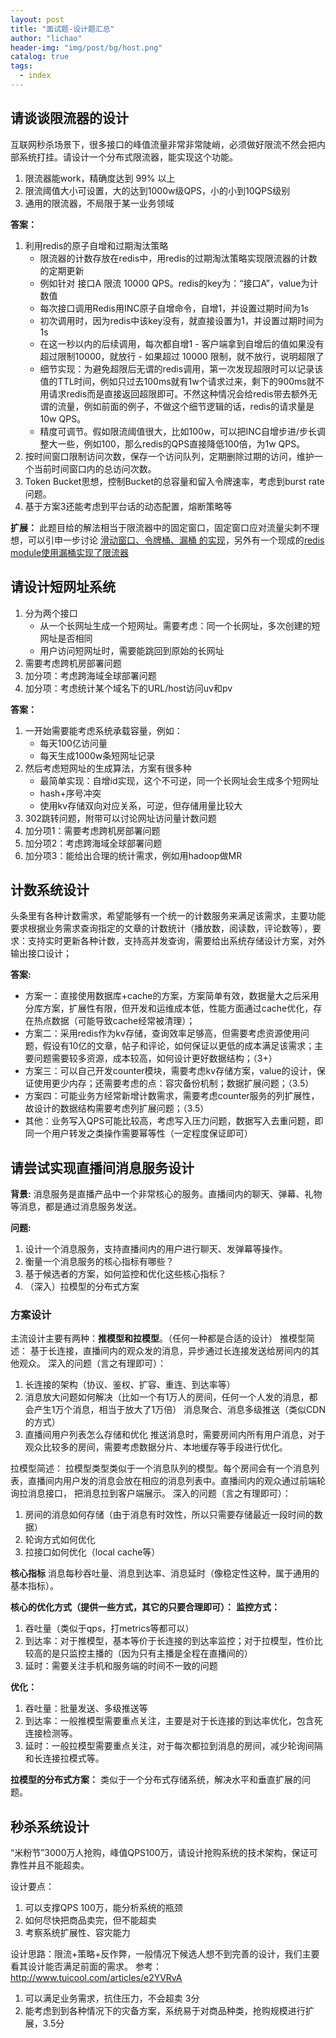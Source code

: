 ```yaml
---
layout: post
title: "面试题-设计题汇总"
author: "lichao"
header-img: "img/post/bg/host.png"
catalog: true
tags:
  - index
---
```


## 请谈谈限流器的设计

互联网秒杀场景下，很多接口的峰值流量非常非常陡峭，必须做好限流不然会把内部系统打挂。请设计一个分布式限流器，能实现这个功能。

1. 限流器能work，精确度达到 99% 以上
2. 限流阈值大小可设置，大的达到1000w级QPS，小的小到10QPS级别
3. 通用的限流器，不局限于某一业务领域

**答案：**

1. 利用redis的原子自增和过期淘汰策略
   - 限流器的计数存放在redis中，用redis的过期淘汰策略实现限流器的计数的定期更新
   - 例如针对 接口A 限流 10000 QPS。redis的key为：“接口A”，value为计数值
   - 每次接口调用Redis用INC原子自增命令，自增1，并设置过期时间为1s
   - 初次调用时，因为redis中该key没有，就直接设置为1，并设置过期时间为1s
   - 在这一秒以内的后续调用，每次都自增1 - 客户端拿到自增后的值如果没有超过限制10000，就放行 - 如果超过 10000 限制，就不放行，说明超限了
   - 细节实现：为避免超限后无谓的redis调用，第一次发现超限时可以记录该值的TTL时间，例如只过去100ms就有1w个请求过来，剩下的900ms就不用请求redis而是直接返回超限即可。不然这种情况会给redis带去额外无谓的流量，例如前面的例子，不做这个细节逻辑的话，redis的请求量是 10w QPS。
   - 精度可调节。假如限流阈值很大，比如100w，可以把INC自增步进/步长调整大一些，例如100，那么redis的QPS直接降低100倍，为1w QPS。
2. 按时间窗口限制访问次数，保存一个访问队列，定期删除过期的访问，维护一个当前时间窗口内的总访问次数。
3. Token Bucket思想，控制Bucket的总容量和留入令牌速率，考虑到burst rate问题。
4. 基于方案3还能考虑到平台话的动态配置，熔断策略等

**扩展：**
此题目给的解法相当于限流器中的固定窗口，固定窗口应对流量尖刺不理想，可以引申一步讨论 [滑动窗口、令牌桶、漏桶 的实现](https://zhuanlan.zhihu.com/p/51681984)，另外有一个现成的[redis module使用漏桶实现了限流器](https://github.com/brandur/redis-cell)

## 请设计短网址系统

1. 分为两个接口
   - 从一个长网址生成一个短网址。需要考虑：同一个长网址，多次创建的短网址是否相同
   - 用户访问短网址时，需要能跳回到原始的长网址
2. 需要考虑跨机房部署问题
3. 加分项：考虑跨海域全球部署问题
4. 加分项：考虑统计某个域名下的URL/host访问uv和pv

**答案：**

1. 一开始需要能考虑系统承载容量，例如：
   - 每天100亿访问量
   - 每天生成1000w条短网址记录
2. 然后考虑短网址的生成算法，方案有很多种
   - 最简单实现：自增id实现，这个不可逆，同一个长网址会生成多个短网址
   - hash+序号冲突
   - 使用kv存储双向对应关系，可逆，但存储用量比较大
3. 302跳转问题，附带可以讨论网址访问量计数问题
4. 加分项1：需要考虑跨机房部署问题
5. 加分项2：考虑跨海域全球部署问题
6. 加分项3：能给出合理的统计需求，例如用hadoop做MR

## 计数系统设计

头条里有各种计数需求，希望能够有一个统一的计数服务来满足该需求，主要功能要求根据业务需求查询指定的文章的计数统计（播放数，阅读数，评论数等），要求：支持实时更新各种计数，支持高并发查询，需要给出系统存储设计方案，对外输出接口设计；

**答案:**

- 方案一：直接使用数据库+cache的方案，方案简单有效，数据量大之后采用分库方案，扩展性有限，但开发和运维成本低，性能方面通过cache优化，存在热点数据（可能导致cache经常被清理）；
- 方案二：采用redis作为kv存储，查询效率足够高，但需要考虑资源使用问题，假设有10亿的文章，帖子和评论，如何保证以更低的成本满足该需求；主要问题需要较多资源，成本较高，如何设计更好数据结构；（3+）
- 方案三：可以自己开发counter模块，需要考虑kv存储方案，value的设计，保证使用更少内存；还需要考虑的点：容灾备份机制；数据扩展问题；（3.5）
- 方案四：可能业务方经常新增计数需求，需要考虑counter服务的列扩展性，故设计的数据结构需要考虑列扩展问题；（3.5）
- 其他：业务写入QPS可能比较高，考虑写入压力问题，数据写入去重问题，即同一个用户转发之类操作需要幂等性（一定程度保证即可）

## 请尝试实现直播间消息服务设计

**背景:**
消息服务是直播产品中一个非常核心的服务。直播间内的聊天、弹幕、礼物等消息，都是通过消息服务发送。

**问题:**

1. 设计一个消息服务，支持直播间内的用户进行聊天、发弹幕等操作。
2. 衡量一个消息服务的核心指标有哪些？
3. 基于候选者的方案，如何监控和优化这些核心指标？
4. （深入）拉模型的分布式方案

### 方案设计

主流设计主要有两种：**推模型和拉模型**。（任何一种都是合适的设计）
推模型简述：
基于长连接，直播间内的观众发的消息，异步通过长连接发送给房间内的其他观众。
深入的问题（言之有理即可）：

1. 长连接的架构（协议、鉴权、扩容、重连、到达率等）
2. 消息放大问题如何解决（比如一个有1万人的房间，任何一个人发的消息，都会产生1万个消息，相当于放大了1万倍）
  消息聚合、消息多级推送（类似CDN的方式）
3. 直播间用户列表怎么存储和优化
  推送消息时，需要房间内所有用户消息，对于观众比较多的房间，需要考虑数据分片、本地缓存等手段进行优化。

拉模型简述：
拉模型类型类似于一个消息队列的模型。每个房间会有一个消息列表，直播间内用户发的消息会放在相应的消息列表中。直播间内的观众通过前端轮询拉消息接口，
把消息拉到客户端展示。
深入的问题（言之有理即可）：

1. 房间的消息如何存储（由于消息有时效性，所以只需要存储最近一段时间的数据）
2. 轮询方式如何优化
3. 拉接口如何优化（local cache等）

**核心指标**
消息每秒吞吐量、消息到达率、消息延时（像稳定性这种，属于通用的基本指标）。

**核心的优化方式（提供一些方式，其它的只要合理即可）：**
**监控方式：**

1. 吞吐量（类似于qps，打metrics等都可以）
2. 到达率：对于推模型，基本等价于长连接的到达率监控；对于拉模型，性价比较高的是只监控主播的（因为只有主播是全程在直播间的）
3. 延时：需要关注手机和服务端的时间不一致的问题

**优化：**

1. 吞吐量：批量发送、多级推送等
2. 到达率：一般推模型需要重点关注，主要是对于长连接的到达率优化，包含死连接检测等。
3. 延时：一般拉模型需要重点关注，对于每次都拉到消息的房间，减少轮询间隔和长连接拉模式等。

**拉模型的分布式方案：**
  类似于一个分布式存储系统，解决水平和垂直扩展的问题。

## 秒杀系统设计

“米粉节”3000万人抢购，峰值QPS100万，请设计抢购系统的技术架构，保证可靠性并且不能超卖。

设计要点：

1. 可以支撑QPS 100万，能分析系统的瓶颈
2. 如何尽快把商品卖完，但不能超卖
3. 考察系统扩展性、容灾能力

设计思路：限流+策略+反作弊，一般情况下候选人想不到完善的设计，我们主要看其设计能否满足前面的需求。
参考：<http://www.tuicool.com/articles/e2YVRvA>

1. 可以满足业务需求，抗住压力，不会超卖 3分
2. 能考虑到到各种情况下的灾备方案，系统易于对商品种类，抢购规模进行扩展，3.5分
